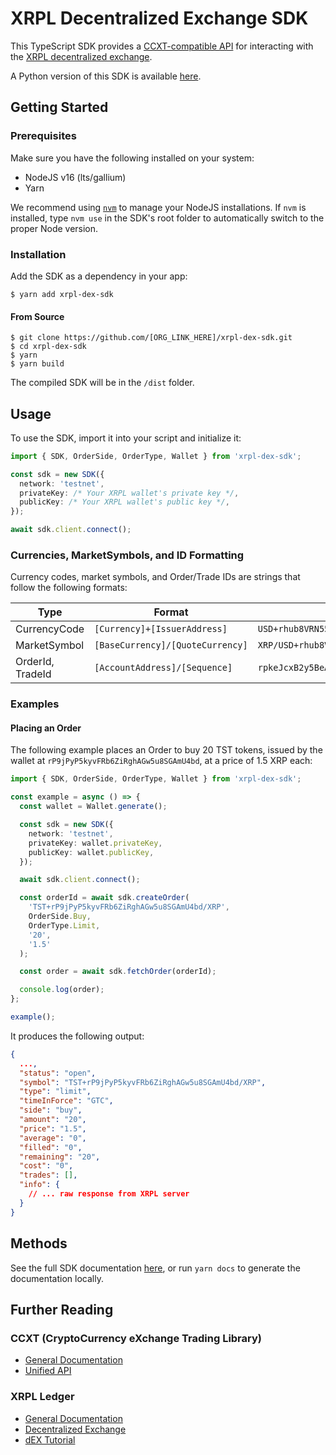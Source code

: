 # XRPL Decentralized Exchange SDK

This TypeScript SDK provides a [CCXT-compatible API](https://docs.ccxt.com/en/latest/manual.html?#unified-api) for interacting with the [XRPL decentralized exchange](https://xrpl.org/decentralized-exchange.html).

A Python version of this SDK is available [here]().

## Getting Started

### Prerequisites

Make sure you have the following installed on your system:

- NodeJS v16 (lts/gallium)
- Yarn

We recommend using [`nvm`]() to manage your NodeJS installations. If `nvm` is installed, type `nvm use` in the SDK's root folder to automatically switch to the proper Node version.

### Installation

Add the SDK as a dependency in your app:

```
$ yarn add xrpl-dex-sdk
```

#### From Source

```
$ git clone https://github.com/[ORG_LINK_HERE]/xrpl-dex-sdk.git
$ cd xrpl-dex-sdk
$ yarn
$ yarn build
```

The compiled SDK will be in the `/dist` folder.

## Usage

To use the SDK, import it into your script and initialize it:

```typescript
import { SDK, OrderSide, OrderType, Wallet } from 'xrpl-dex-sdk';

const sdk = new SDK({
  network: 'testnet',
  privateKey: /* Your XRPL wallet's private key */,
  publicKey: /* Your XRPL wallet's public key */,
});

await sdk.client.connect();
```

### Currencies, MarketSymbols, and ID Formatting

Currency codes, market symbols, and Order/Trade IDs are strings that follow the following formats:

| Type             | Format                           | Example                                       |
| ---------------- | -------------------------------- | --------------------------------------------- |
| CurrencyCode     | `[Currency]+[IssuerAddress]`     | `USD+rhub8VRN55s94qWKDv6jmDy1pUykJzF3wq`      |
| MarketSymbol     | `[BaseCurrency]/[QuoteCurrency]` | `XRP/USD+rhub8VRN55s94qWKDv6jmDy1pUykJzF3wq`  |
| OrderId, TradeId | `[AccountAddress]/[Sequence]`    | `rpkeJcxB2y5BeAFyycuWwdTTcR3og2a3SR:30419065` |

### Examples

#### Placing an Order

The following example places an Order to buy 20 TST tokens, issued by the wallet at `rP9jPyP5kyvFRb6ZiRghAGw5u8SGAmU4bd`, at a price of 1.5 XRP each:

```typescript
import { SDK, OrderSide, OrderType, Wallet } from 'xrpl-dex-sdk';

const example = async () => {
  const wallet = Wallet.generate();

  const sdk = new SDK({
    network: 'testnet',
    privateKey: wallet.privateKey,
    publicKey: wallet.publicKey,
  });

  await sdk.client.connect();

  const orderId = await sdk.createOrder(
    'TST+rP9jPyP5kyvFRb6ZiRghAGw5u8SGAmU4bd/XRP',
    OrderSide.Buy,
    OrderType.Limit,
    '20',
    '1.5'
  );

  const order = await sdk.fetchOrder(orderId);

  console.log(order);
};

example();
```

It produces the following output:

```json
{
  ...,
  "status": "open",
  "symbol": "TST+rP9jPyP5kyvFRb6ZiRghAGw5u8SGAmU4bd/XRP",
  "type": "limit",
  "timeInForce": "GTC",
  "side": "buy",
  "amount": "20",
  "price": "1.5",
  "average": "0",
  "filled": "0",
  "remaining": "20",
  "cost": "0",
  "trades": [],
  "info": {
    // ... raw response from XRPL server
  }
}
```

## Methods

See the full SDK documentation [here](https://github.com/AktaryTech/xrpl-dex-sdk/tree/main/docs), or run `yarn docs` to generate the documentation locally.

## Further Reading

### CCXT (CryptoCurrency eXchange Trading Library)

- [General Documentation](https://docs.ccxt.com/en/latest/index.html)
- [Unified API](https://docs.ccxt.com/en/latest/manual.html#unified-api)

### XRPL Ledger

- [General Documentation](https://xrpl.org/concepts.html)
- [Decentralized Exchange](https://xrpl.org/decentralized-exchange.html)
- [dEX Tutorial](https://xrpl.org/trade-in-the-decentralized-exchange.html)
